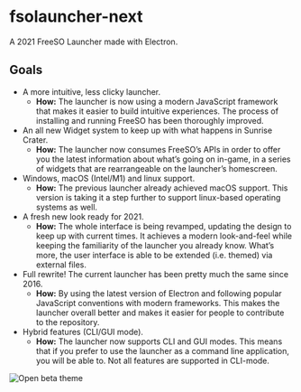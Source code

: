 # fsolauncher-next
A 2021 FreeSO Launcher made with Electron. 

## Goals
* A more intuitive, less clicky launcher.
   - <strong>How:</strong> The launcher is now using a modern JavaScript framework that makes it easier to build intuitive experiences. The process of installing and running FreeSO has been thoroughly improved.
* An all new Widget system to keep up with what happens in Sunrise Crater.
   - <strong>How:</strong> The launcher now consumes FreeSO’s APIs in order to offer you the latest information about what’s going on in-game, in a series of widgets that are rearrangeable on the launcher’s homescreen.
* Windows, macOS (Intel/M1) and linux support.
   - <strong>How:</strong> The previous launcher already achieved macOS support. This version is taking it a step further to support linux-based operating systems as well.
* A fresh new look ready for 2021.
   - <strong>How:</strong> The whole interface is being revamped, updating the design to keep up with current times. It achieves a modern look-and-feel while keeping the familiarity of the launcher you already know. What’s more, the user interface is able to be extended (i.e. themed) via external files.
* Full rewrite! The current launcher has been pretty much the same since 2016.
   - <strong>How:</strong> By using the latest version of Electron and following popular JavaScript conventions with modern frameworks. This makes the launcher overall better and makes it easier for people to contribute to the repository.
* Hybrid features (CLI/GUI mode). 
   - <strong>How:</strong> The launcher now supports CLI and GUI modes. This means that if you prefer to use the launcher as a command line application, you will be able to. Not all features are supported in CLI-mode. 

![Open beta theme](https://i.imgur.com/3KvDTPG.png)
